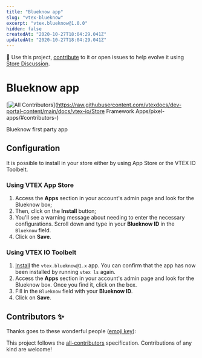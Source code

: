 ```yaml
---
title: "Blueknow app"
slug: "vtex-blueknow"
excerpt: "vtex.blueknow@1.0.0"
hidden: false
createdAt: "2020-10-27T18:04:29.041Z"
updatedAt: "2020-10-27T18:04:29.041Z"
---
```

📢 Use this project, [contribute](https://github.com/vtex-apps/CHANGEME) to it or open issues to help evolve it using [Store Discussion](https://github.com/vtex-apps/store-discussion).

# Blueknow app

<!-- DOCS-IGNORE:start -->
<!-- ALL-CONTRIBUTORS-BADGE:START - Do not remove or modify this section -->
[![All Contributors](https://img.shields.io/badge/all_contributors-0-orange.svg?style=flat-square)](https://raw.githubusercontent.com/vtexdocs/dev-portal-content/main/docs/vtex-io/Store Framework Apps/pixel-apps/#contributors-)
<!-- ALL-CONTRIBUTORS-BADGE:END -->
<!-- DOCS-IGNORE:end -->

Blueknow first party app

## Configuration

It is possible to install in your store either by using App Store or the VTEX IO Toolbelt.

### Using VTEX App Store

1. Access the **Apps** section in your account's admin page and look for the Blueknow box;
2. Then, click on the **Install** button;
3. You'll see a warning message about needing to enter the necessary configurations. Scroll down and type in your **Blueknow ID** in the `Blueknow` field.
4. Click on **Save**.

### Using VTEX IO Toolbelt

1. [Install](https://vtex.io/docs/recipes/development/installing-an-app/) the `vtex.blueknow@1.x` app. You can confirm that the app has now been installed by running `vtex ls` again. 
2. Access the **Apps** section in your account's admin page and look for the Blueknow box. Once you find it, click on the box.
3. Fill in the `Blueknow` field with your **Blueknow ID**.
4. Click on **Save**.

<!-- Remember to also **showcase any necessary disclaimer** related to the app in this section, such as the different behavior it may display during its configuration. -->

<!-- DOCS-IGNORE:start -->
## Contributors ✨

Thanks goes to these wonderful people ([emoji key](https://allcontributors.org/docs/en/emoji-key)):

<!-- ALL-CONTRIBUTORS-LIST:START - Do not remove or modify this section -->
<!-- prettier-ignore-start -->
<!-- markdownlint-disable -->
<!-- markdownlint-enable -->
<!-- prettier-ignore-end -->
<!-- ALL-CONTRIBUTORS-LIST:END -->

This project follows the [all-contributors](https://github.com/all-contributors/all-contributors) specification. Contributions of any kind are welcome!
<!-- DOCS-IGNORE:end -->